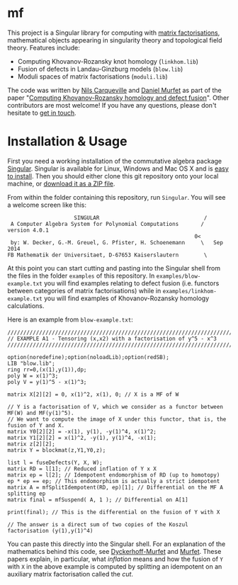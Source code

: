 # mf

This project is a Singular library for computing with [matrix factorisations](https://ncatlab.org/nlab/show/matrix+factorization), mathematical objects appearing in singularity theory and topological field theory. Features include:

* Computing Khovanov-Rozansky knot homology (`linkhom.lib`)
* Fusion of defects in Landau-Ginzburg models (`blow.lib`)
* Moduli spaces of matrix factorisations (`moduli.lib`) 

The code was written by [Nils Carqueville](http://nils.carqueville.net/) and [Daniel Murfet](http://therisingsea.org) as part of the paper "[Computing Khovanov-Rozansky homology and defect fusion](http://arxiv.org/abs/1108.1081)". Other contributors are most welcome! If you have any questions, please don't hesitate to [get in touch](mailto:d.murfet@unimelb.edu.au).

# Installation & Usage

First you need a working installation of the commutative algebra package [Singular](https://www.singular.uni-kl.de/). Singular is available for Linux, Windows and Mac OS X and is [easy to install](https://www.singular.uni-kl.de/index.php/singular-download.html). Then you should either clone this git repository onto your local machine, or [download it as a ZIP file](https://github.com/dmurfet/mf/archive/master.zip).

From within the folder containing this repository, run `Singular`. You will see a welcome screen like this:

```
                     SINGULAR                                 /
 A Computer Algebra System for Polynomial Computations       /   version 4.0.1
                                                           0<
 by: W. Decker, G.-M. Greuel, G. Pfister, H. Schoenemann     \   Sep 2014
FB Mathematik der Universitaet, D-67653 Kaiserslautern        \
```

At this point you can start cutting and pasting into the Singular shell from the files in the folder `examples` of this repository. In `examples/blow-example.txt` you will find examples relating to defect fusion (i.e. functors between categories of matrix factorisations) while in `examples/linkhom-example.txt` you will find examples of Khovanov-Rozansky homology calculations.

Here is an example from `blow-example.txt`:

```
//////////////////////////////////////////////////////////////////////////////////////
// EXAMPLE A1 - Tensoring (x,x2) with a factorisation of y^5 - x^3
//////////////////////////////////////////////////////////////////////////////////////

option(noredefine);option(noloadLib);option(redSB);
LIB "blow.lib";
ring rr=0,(x(1),y(1)),dp;
poly W = x(1)^3;
poly V = y(1)^5 - x(1)^3;

matrix X[2][2] = 0, x(1)^2, x(1), 0; // X is a MF of W

// Y is a factorisation of V, which we consider as a functor between MF(W) and MF(y(1)^5).
// We want to compute the image of X under this functor, that is, the fusion of Y and X.
matrix Y0[2][2] = -x(1), y(1), -y(1)^4, x(1)^2;
matrix Y1[2][2] = x(1)^2, -y(1), y(1)^4, -x(1);
matrix z[2][2];
matrix Y = blockmat(z,Y1,Y0,z);

list l = fuseDefects(Y, X, W);
matrix RD = l[1]; // Reduced inflation of Y x X
matrix ep = l[2]; // Idempotent endomorphism of RD (up to homotopy)
ep * ep == ep; // This endomorphism is actually a strict idempotent
matrix A = mfSplitIdempotent(RD, ep)[1]; // Differential on the MF A splitting ep
matrix final = mfSuspend( A, 1 ); // Differential on A[1]

print(final); // This is the differential on the fusion of Y with X

// The answer is a direct sum of two copies of the Koszul factorisation (y(1),y(1)^4)
```

You can paste this directly into the Singular shell. For an explanation of the mathematics behind this code, see [Dyckerhoff-Murfet](http://arxiv.org/abs/1102.2957) and [Murfet](http://arxiv.org/abs/1402.4541). These papers explain, in particular, what *inflation* means and how the fusion of `Y` with `X` in the above example is computed by splitting an idempotent on an auxiliary matrix factorisation called the *cut*.